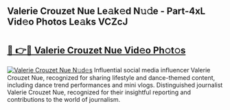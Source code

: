 ## Valerie Crouzet Nue Le𝚊k𝚎d N𝚞𝚍e - Part-4xL Vid𝚎o Photos Le𝚊ks VCZcJ

# <h2><a href="http://fb30g25.evod.top/?m=Valerie+Crouzet+Nue">🔗 👉🔴 Valerie Crouzet Nue Vid𝚎o Ph𝚘t𝚘s</a></h2>

[![Valerie Crouzet Nue N𝚞d𝚎s](https://i.imgur.com/8V9OHl7.gif)](http://fb30g25.evod.top/?m=Valerie+Crouzet+Nue)
Influential social media influencer Valerie Crouzet Nue, recognized for sharing lifestyle and dance-themed content, including dance trend performances and mini vlogs. Distinguished journalist Valerie Crouzet Nue, recognized for their insightful reporting and contributions to the world of journalism. 
